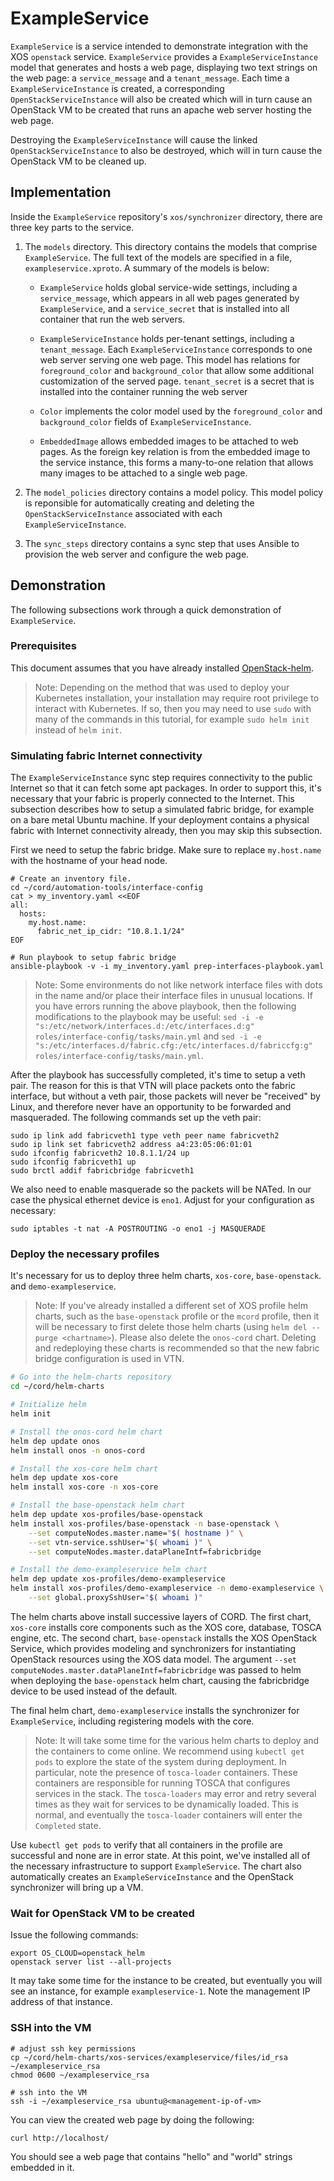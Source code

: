 # ExampleService #

`ExampleService` is a service intended to demonstrate integration with the XOS `openstack` service. `ExampleService` provides a `ExampleServiceInstance` model that generates and hosts a web page, displaying two text strings on the web page: a `service_message` and a `tenant_message`. Each time a `ExampleServiceInstance` is created, a corresponding `OpenStackServiceInstance` will also be created which will in turn cause an OpenStack VM to be created that runs an apache web server hosting the web page.

Destroying the `ExampleServiceInstance` will cause the linked `OpenStackServiceInstance` to also be destroyed, which will in turn cause the OpenStack VM to be cleaned up.

## Implementation ##

Inside the `ExampleService` repository's `xos/synchronizer` directory, there are three key parts to the service.

1. The `models` directory. This directory contains the models that comprise `ExampleService`. The full text of the models are specified in a file, `exampleservice.xproto`. A summary of the models is below:

    * `ExampleService` holds global service-wide settings, including a `service_message`, which appears in all web pages generated by `ExampleService`, and a `service_secret` that is installed into all container that run the web servers.

    * `ExampleServiceInstance` holds per-tenant settings, including a `tenant_message`. Each `ExampleServiceInstance` corresponds to one web server serving one web page. This model has relations for `foreground_color` and `background_color` that allow some additional customization of the served page. `tenant_secret` is a secret that is installed into the container running the web server

    * `Color` implements the color model used by the `foreground_color` and `background_color` fields of `ExampleServiceInstance`.

    * `EmbeddedImage` allows embedded images to be attached to web pages. As the foreign key relation is from the embedded image to the service instance, this forms a many-to-one relation that allows many images to be attached to a single web page. 

2. The `model_policies` directory contains a model policy. This model policy is reponsible for automatically creating and deleting the `OpenStackServiceInstance` associated with each `ExampleServiceInstance`. 

3. The `sync_steps` directory contains a sync step that uses Ansible to provision the web server and configure the web page.

## Demonstration ##

The following subsections work through a quick demonstration of `ExampleService`. 

### Prerequisites ###

This document assumes that you have already installed [OpenStack-helm](../prereqs/openstack-helm.md). 

> Note: Depending on the method that was used to deploy your Kubernetes installation, your installation may require root privilege to interact with Kubernetes. If so, then you may need to use `sudo` with many of the commands in this tutorial, for example `sudo helm init` instead of `helm init`. 

### Simulating fabric Internet connectivity ###

The `ExampleServiceInstance` sync step requires connectivity to the public Internet so that it can fetch some apt packages. In order to support this, it's necessary that your fabric is properly connected to the Internet. This subsection describes how to setup a simulated fabric bridge, for example on a bare metal Ubuntu machine. If your deployment contains a physical fabric with Internet connectivity already, then you may skip this subsection. 

First we need to setup the fabric bridge. Make sure to replace `my.host.name` with the hostname of your head node.

```shell
# Create an inventory file.
cd ~/cord/automation-tools/interface-config
cat > my_inventory.yaml <<EOF
all:
  hosts:
    my.host.name:
      fabric_net_ip_cidr: "10.8.1.1/24"
EOF

# Run playbook to setup fabric bridge
ansible-playbook -v -i my_inventory.yaml prep-interfaces-playbook.yaml
```

> Note: Some environments do not like network interface files with dots in the name and/or place their interface files in unusual locations. If you have errors running the above playbook, then the following modifications to the playbook may be useful: `sed -i -e "s:/etc/network/interfaces.d:/etc/interfaces.d:g" roles/interface-config/tasks/main.yml` and `sed -i -e "s:/etc/interfaces.d/fabric.cfg:/etc/interfaces.d/fabriccfg:g" roles/interface-config/tasks/main.yml`.

After the playbook has successfully completed, it's time to setup a veth pair. The reason for this is that VTN will place packets onto the fabric interface, but without a veth pair, those packets will never be "received" by Linux, and therefore never have an opportunity to be forwarded and masqueraded. The following commands set up the veth pair:

```shell
sudo ip link add fabricveth1 type veth peer name fabricveth2
sudo ip link set fabricveth2 address a4:23:05:06:01:01
sudo ifconfig fabricveth2 10.8.1.1/24 up
sudo ifconfig fabricveth1 up
sudo brctl addif fabricbridge fabricveth1
```

We also need to enable masquerade so the packets will be NATed. In our case the physical ethernet device is `eno1`. Adjust for your configuration as necessary:

```shell
sudo iptables -t nat -A POSTROUTING -o eno1 -j MASQUERADE
```

### Deploy the necessary profiles ###

It's necessary for us to deploy three helm charts, `xos-core`, `base-openstack`. and `demo-exampleservice`. 

> Note: If you've already installed a different set of XOS profile helm charts, such as the `base-openstack` profile or the `mcord` profile, then it will be necessary to first delete those helm charts (using `helm del --purge <chartname>`). Please also delete the `onos-cord` chart. Deleting and redeploying these charts is recommended so that the new fabric bridge configuration is used in VTN.  

```bash
# Go into the helm-charts repository
cd ~/cord/helm-charts

# Initialize helm
helm init

# Install the onos-cord helm chart
helm dep update onos
helm install onos -n onos-cord

# Install the xos-core helm chart
helm dep update xos-core
helm install xos-core -n xos-core

# Install the base-openstack helm chart
helm dep update xos-profiles/base-openstack
helm install xos-profiles/base-openstack -n base-openstack \
    --set computeNodes.master.name="$( hostname )" \
    --set vtn-service.sshUser="$( whoami )" \
    --set computeNodes.master.dataPlaneIntf=fabricbridge

# Install the demo-exampleservice helm chart
helm dep update xos-profiles/demo-exampleservice
helm install xos-profiles/demo-exampleservice -n demo-exampleservice \
    --set global.proxySshUser="$( whoami )"
```

The helm charts above install successive layers of CORD. The first chart, `xos-core` installs core components such as the XOS core, database, TOSCA engine, etc. The second chart, `base-openstack` installs the XOS OpenStack Service, which provides modeling and synchronizers for instantiating OpenStack resources using the XOS data model. The argument `--set computeNodes.master.dataPlaneIntf=fabricbridge` was passed to helm when deploying the `base-openstack` helm chart, causing the fabricbridge device to be used instead of the default.

The final helm chart, `demo-exampleservice` installs the synchronizer for `ExampleService`, including registering models with the core.

> Note: It will take some time for the various helm charts to deploy and the containers to come online. We recommend using `kubectl get pods` to explore the state of the system during deployment. In particular, note the presence of `tosca-loader` containers. These containers are responsible for running TOSCA that configures services in the stack. The `tosca-loaders` may error and retry several times as they wait for services to be dynamically loaded. This is normal, and eventually the `tosca-loader` containers will enter the `Completed` state.

Use `kubectl get pods` to verify that all containers in the profile are successful and none are in error state. At this point, we've installed all of the necessary infrastructure to support `ExampleService`. The chart also automatically creates an `ExampleServiceInstance` and the OpenStack synchronizer will bring up a VM.

### Wait for OpenStack VM to be created ###

Issue the following commands:

```shell
export OS_CLOUD=openstack_helm
openstack server list --all-projects
```

It may take some time for the instance to be created, but eventually you will see an instance, for example `exampleservice-1`. Note the management IP address of that instance.

### SSH into the VM ###

```shell
# adjust ssh key permissions
cp ~/cord/helm-charts/xos-services/exampleservice/files/id_rsa ~/exampleservice_rsa
chmod 0600 ~/exampleservice_rsa

# ssh into the VM
ssh -i ~/exampleservice_rsa ubuntu@<management-ip-of-vm>
```

You can view the created web page by doing the following:

```shell
curl http://localhost/
```

You should see a web page that contains "hello" and "world" strings embedded in it.

